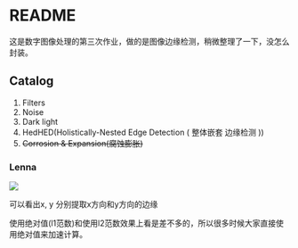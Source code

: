 # README

这是数字图像处理的第三次作业，做的是图像边缘检测，稍微整理了一下，没怎么封装。

## Catalog

1. Filters
2. Noise
3. Dark light
4. HedHED(Holistically-Nested Edge Detection ( 整体嵌套
   边缘检测 ))
5. ~~Corrosion & Expansion(腐蚀膨胀)~~



### Lenna

![](/home/butub/Desktop/homework3/outputs/Sobel.png)

可以看出x, y 分别提取x方向和y方向的边缘

使用绝对值(l1范数)和使用l2范数效果上看是差不多的，所以很多时候大家直接使用绝对值来加速计算。

